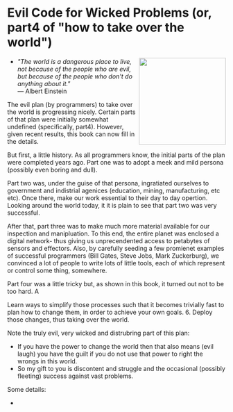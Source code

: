 #  Evil Code for Wicked Problems (or, part4 of "how to take over the world") 

+ <img width=200 align=right src="http://d364y98vz4769w.cloudfront.net/drawings/images/000/081/152/full/image-392503509.jpg?1370810709"> _"The world is a dangerous place to live, not because of the people who are evil, but because of the people who don't do anything about it."_     
― Albert Einstein

The evil plan (by programmers) to take over the world is progressing nicely.  Certain parts of that plan were initially somewhat  undefined (specifically, part4). However, given recent results, this book can now fill in the details.

But first, a little history.  As all programmers know, the initial parts of the plan were completed years ago. Part one was to adopt a meek and mild persona (possibly even boring and dull). 

Part two was, under the guise of that persona, ingratiated ourselves to government and indistrial agenices (education, mining, manufacturing, etc etc). Once there, make our work essential to their day to day opertion. Looking around the world today, it it is plain to see that part two was very successful.

After that, part three was to make much more material available for our inspection and manipluation. To this end, the entire planet was enclosed  a digital network- thus giving us unprecendented access to petabytes of sensors and effectors. Also, by carefully seeding a few promienet  examples of successful programmers (Bill Gates, Steve Jobs, Mark Zuckerburg), we convinced a lot of people to write lots of little tools, each of which represent or control some thing, somewhere.

Part four was a little tricky but, as shown in this book, it turned out not to be too hard. A

Learn ways to simplify those  processes such that it becomes
   trivially fast to plan how to change them, in order to achieve
   your own goals. 
6. Deploy those changes, thus taking over the world.

Note the truly evil, very wicked and distrubring part of this plan:

+ If you have the power to change the world then that also means  (evil laugh) you    have the guilt if you do not use that power to right the wrongs in this world.  
+ So my gift to you is  discontent and struggle and the occasional (possibly fleeting) success against vast problems. 

Some details: 

+
